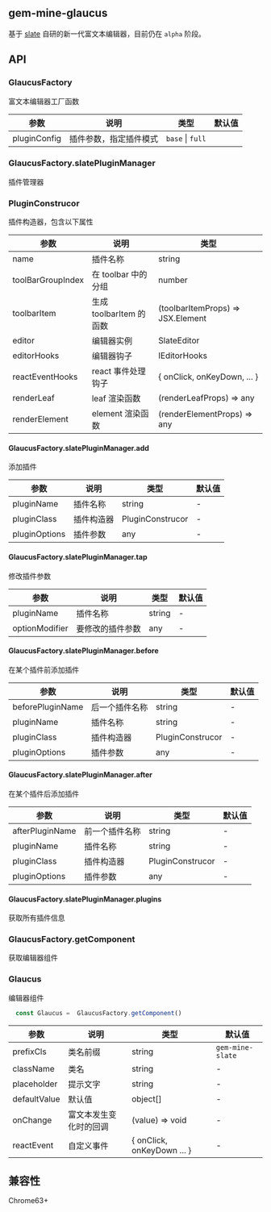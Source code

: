 ## gem-mine-glaucus
基于 [slate](https://github.com/ianstormtaylor/slate) 自研的新一代富文本编辑器，目前仍在 `alpha` 阶段。

## API
### GlaucusFactory
富文本编辑器工厂函数

| 参数 | 说明 | 类型 | 默认值 |
| --- | --- | --- | --- |
| pluginConfig | 插件参数，指定插件模式 | `base` \| `full` |

### GlaucusFactory.slatePluginManager
插件管理器

### PluginConstrucor
插件构造器，包含以下属性

| 参数 | 说明 | 类型 |
| --- | --- | --- |
| name | 插件名称 | string |
| toolBarGroupIndex | 在 toolbar 中的分组 | number |
| toolbarItem | 生成 toolbarItem 的函数 | (toolbarItemProps) => JSX.Element |
| editor | 编辑器实例 | SlateEditor |
| editorHooks | 编辑器钩子 | IEditorHooks |
| reactEventHooks | react 事件处理钩子 | { onClick, onKeyDown, ... } |
| renderLeaf | leaf 渲染函数 | (renderLeafProps) => any |
| renderElement | element 渲染函数 | (renderElementProps) => any |

#### GlaucusFactory.slatePluginManager.add
添加插件

| 参数 | 说明 | 类型 | 默认值 |
| --- | --- | --- | --- |
| pluginName | 插件名称 | string | - |
| pluginClass | 插件构造器 | PluginConstrucor | - |
| pluginOptions | 插件参数 | any | - |

#### GlaucusFactory.slatePluginManager.tap
修改插件参数

| 参数 | 说明 | 类型 | 默认值 |
| --- | --- | --- | --- |
| pluginName | 插件名称 | string | - |
| optionModifier | 要修改的插件参数 | any | - |

#### GlaucusFactory.slatePluginManager.before
在某个插件前添加插件

| 参数 | 说明 | 类型 | 默认值 |
| --- | --- | --- | --- |
| beforePluginName | 后一个插件名称 | string | - |
| pluginName | 插件名称 | string | - |
| pluginClass | 插件构造器 | PluginConstrucor | - |
| pluginOptions | 插件参数 | any | - |

#### GlaucusFactory.slatePluginManager.after
在某个插件后添加插件

| 参数 | 说明 | 类型 | 默认值 |
| --- | --- | --- | --- |
| afterPluginName | 前一个插件名称 | string | - |
| pluginName | 插件名称 | string | - |
| pluginClass | 插件构造器 | PluginConstrucor | - |
| pluginOptions | 插件参数 | any | - |

#### GlaucusFactory.slatePluginManager.plugins
获取所有插件信息

### GlaucusFactory.getComponent
获取编辑器组件

### Glaucus
编辑器组件

``` js
  const Glaucus =  GlaucusFactory.getComponent()
```

| 参数 | 说明 | 类型 | 默认值 |
| --- | --- | --- | --- |
| prefixCls | 类名前缀 | string | `gem-mine-slate` |
| className | 类名 | string | - |
| placeholder | 提示文字 | string | - |
| defaultValue | 默认值 | object[] | - |
| onChange | 富文本发生变化时的回调 | (value) => void | - |
| reactEvent | 自定义事件 | { onClick, onKeyDown ... } | - |

## 兼容性
Chrome63+
